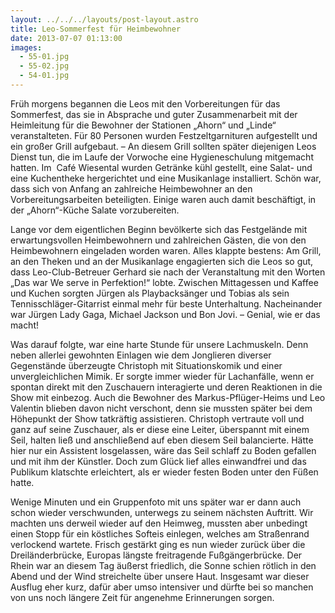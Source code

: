 ```yaml
---
layout: ../../../layouts/post-layout.astro
title: Leo-Sommerfest für Heimbewohner
date: 2013-07-07 01:13:00
images:
  - 55-01.jpg
  - 55-02.jpg
  - 54-01.jpg
---
```


Früh morgens begannen die Leos mit den Vorbereitungen für das Sommerfest, das sie in Absprache und guter Zusammenarbeit mit der Heimleitung für die Bewohner der Stationen „Ahorn“ und „Linde“ veranstalteten. Für 80 Personen wurden Festzeltgarnituren aufgestellt und ein großer Grill aufgebaut. – An diesem GriIl sollten später diejenigen Leos Dienst tun, die im Laufe der Vorwoche eine Hygieneschulung mitgemacht hatten. Im  Café Wiesental wurden Getränke kühl gestellt, eine Salat- und eine Kuchentheke hergerichtet und eine Musikanlage installiert.
Schön war, dass sich von Anfang an zahlreiche Heimbewohner an den Vorbereitungsarbeiten beteiligten. Einige waren auch damit beschäftigt, in der „Ahorn“-Küche Salate vorzubereiten.

Lange vor dem eigentlichen Beginn bevölkerte sich das Festgelände mit erwartungsvollen Heimbewohnern und zahlreichen Gästen, die von den Heimbewohnern eingeladen worden waren. Alles klappte bestens: Am Grill, an den Theken und an der Musikanlage engagierten sich die Leos so gut, dass Leo-Club-Betreuer Gerhard sie nach der Veranstaltung mit den Worten „Das war We serve in Perfektion!“ lobte.
Zwischen Mittagessen und Kaffee und Kuchen sorgten Jürgen als Playbacksänger und Tobias als sein Tennisschläger-Gitarrist einmal mehr für beste Unterhaltung. Nacheinander war Jürgen Lady Gaga, Michael Jackson und Bon Jovi. – Genial, wie er das macht!

Was darauf folgte, war eine harte Stunde für unsere Lachmuskeln. Denn neben allerlei gewohnten Einlagen wie dem Jonglieren diverser Gegenstände überzeugte Christoph mit Situationskomik und einer unvergleichlichen Mimik. Er sorgte immer wieder für Lachanfälle, wenn er spontan direkt mit den Zuschauern interagierte und deren Reaktionen in die Show mit einbezog. Auch die Bewohner des Markus-Pflüger-Heims und Leo Valentin blieben davon nicht verschont, denn sie mussten später bei dem Höhepunkt der Show tatkräftig assistieren. Christoph vertraute voll und ganz auf seine Zuschauer, als er diese eine Leiter, überspannt mit einem Seil, halten ließ und anschließend auf eben diesem Seil balancierte. Hätte hier nur ein Assistent losgelassen, wäre das Seil schlaff zu Boden gefallen und mit ihm der Künstler. Doch zum Glück lief alles einwandfrei und das Publikum klatschte erleichtert, als er wieder festen Boden unter den Füßen hatte.

Wenige Minuten und ein Gruppenfoto mit uns später war er dann auch schon wieder verschwunden, unterwegs zu seinem nächsten Auftritt. Wir machten uns derweil wieder auf den Heimweg, mussten aber unbedingt einen Stopp für ein köstliches Softeis einlegen, welches am Straßenrand verlockend wartete. Frisch gestärkt ging es nun wieder zurück über die Dreiländerbrücke, Europas längste freitragende Fußgängerbrücke. Der Rhein war an diesem Tag äußerst friedlich, die Sonne schien rötlich in den Abend und der Wind streichelte über unsere Haut. Insgesamt war dieser Ausflug eher kurz, dafür aber umso intensiver und dürfte bei so manchen von uns noch längere Zeit für angenehme Erinnerungen sorgen.
